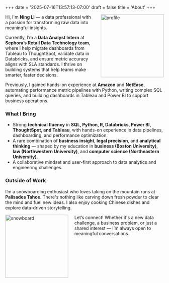 +++
date = '2025-07-16T13:57:13-07:00'
draft = false
title = 'About'
+++

<p>
  <img src="/images/profile.jpg" alt="profile" width="200" style="float: right; margin-left: 20px; margin-bottom: 10px;">
</p>

Hi, I'm **Ning Li** — a data professional with a passion for transforming raw data into meaningful insights.

Currently, I’m a **Data Analyst Intern** at **Sephora’s Retail Data Technology team**, where I help migrate dashboards from Tableau to ThoughtSpot, validate data in Databricks, and ensure metric accuracy aligns with SLA standards. I thrive on building systems that help teams make smarter, faster decisions.

Previously, I gained hands-on experience at **Amazon** and **NetEase**, automating performance metric pipelines with Python, writing complex SQL queries, and building dashboards in Tableau and Power BI to support business operations.

### What I Bring

- Strong **technical fluency** in **SQL, Python, R, Databricks, Power BI, ThoughtSpot, and Tableau**, with hands-on experience in data pipelines, dashboarding, and performance optimization.
- A rare combination of **business insight**, **legal precision**, and **analytical thinking** — shaped by my education in **business (Boston University)**, **law (Northwestern University)**, and **computer science (Northeastern University)**.
- A collaborative mindset and user-first approach to data analytics and engineering challenges.

### Outside of Work

I’m a snowboarding enthusiast who loves taking on the mountain runs at **Palisades Tahoe**. There's nothing like carving down fresh powder to clear the mind and fuel new ideas. I also enjoy cooking Chinese dishes and explore data-driven storytelling.

<p>
  <img src="/images/snowboard.jpg" alt="snowboard" width="200" style="float: left; margin-right: 20px; margin-bottom: 10px;">
</p>

Let’s connect! Whether it's a new data challenge, a business problem, or just a shared interest — I’m always open to meaningful conversations.
